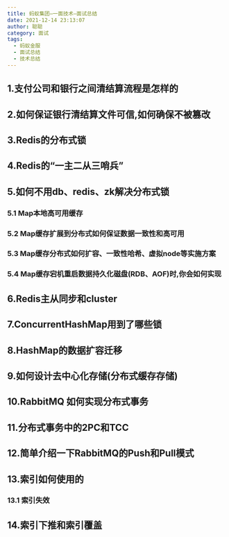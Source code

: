 ```yaml
---
title: 蚂蚁集团—一面技术—面试总结
date: 2021-12-14 23:13:07
author: 聪聪
category: 面试
tags:
  - 蚂蚁金服
  - 面试总结
  - 技术总结
---
```


## 1.支付公司和银行之间清结算流程是怎样的

## 2.如何保证银行清结算文件可信,如何确保不被篡改

## 3.Redis的分布式锁

## 4.Redis的“一主二从三哨兵”

## 5.如何不用db、redis、zk解决分布式锁

### 5.1 Map本地高可用缓存

### 5.2 Map缓存扩展到分布式如何保证数据一致性和高可用

### 5.3 Map缓存分布式如何扩容、一致性哈希、虚拟node等实施方案

### 5.4 Map缓存宕机重启数据持久化磁盘(RDB、AOF)时,你会如何实现

## 6.Redis主从同步和cluster

## 7.ConcurrentHashMap用到了哪些锁

## 8.HashMap的数据扩容迁移

## 9.如何设计去中心化存储(分布式缓存存储)

## 10.RabbitMQ 如何实现分布式事务

## 11.分布式事务中的2PC和TCC

## 12.简单介绍一下RabbitMQ的Push和Pull模式

## 13.索引如何使用的

### 13.1 索引失效

## 14.索引下推和索引覆盖

